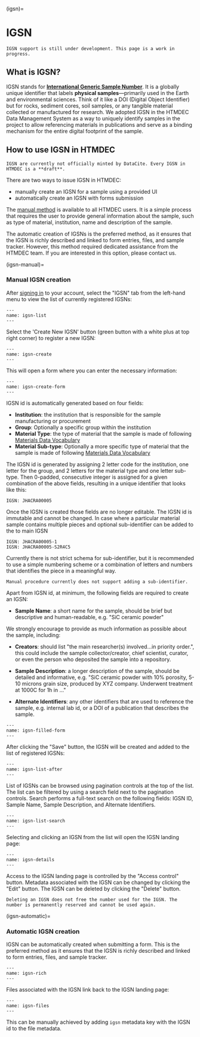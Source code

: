 (igsn)=
# IGSN

```{note}
IGSN support is still under development. This page is a work in progress.
```

## What is IGSN?

IGSN stands for [**International Generic Sample Number**](https://datacite.org/igsn/). 
It is a globally unique identifier that labels **physical samples**—primarily used in the Earth and environmental
sciences. Think of it like a DOI (Digital Object Identifier) but for rocks, sediment cores, soil samples, or any
tangible material collected or manufactured for research. 
We adopted IGSN in the HTMDEC Data Management System as a way to uniquely identify samples in the project to allow
referencing materials in publications and serve as a binding mechanism for the entire digital footprint of the sample.

## How to use IGSN in HTMDEC

```{note}
IGSN are currently not officially minted by DataCite. Every IGSN in HTMDEC is a **draft**.
```

There are two ways to issue IGSN in HTMDEC:

* manually create an IGSN for a sample using a provided UI
* automatically create an IGSN with forms submission

The [manual method](igsn-manual) is available to all HTMDEC users. It is a simple process that requires the user to provide general
information about the sample, such as type of material, institution, name and description of the sample.

The automatic creation of IGSNs is the preferred method, as it ensures that the IGSN is richly described and linked to
form entries, files,
and sample tracker. However, this method required dedicated assistance from the HTMDEC team. If you are interested in
this option, please contact us.

(igsn-manual)=
### Manual IGSN creation

After [signing in](signing-in) to your account, select the "IGSN" tab
from the left-hand menu to view the list of currently registered IGSNs:

```{figure} images/htmdec-igsn-list.png
---
name: igsn-list
---
```

Select the 'Create New IGSN' button (green button with a white plus at top right corner)
to register a new IGSN:

```{figure} images/htmdec-igsn-create.png
---
name: igsn-create
---
```

This will open a form where you can enter the necessary information:
```{figure} images/htmdec-igsn-create-form.png
---
name: igsn-create-form
---
```

IGSN id is automatically generated based on four fields:

* **Institution**: the institution that is responsible for the sample manufacturing or procurement
* **Group**: Optionally a specific group within the institution
* **Material Type**: the type of material that the sample is made of following [Materials Data Vocabulary](https://matportal.org/ontologies/NMRRVOCAB/?p=classes&conceptid=http%3A%2F%2F192.168.1.4%2Fvocab%2F%3Ftema%3D1)
* **Material Sub-type**: Optionally a more specific type of material that the sample is made of following [Materials Data Vocabulary](https://matportal.org/ontologies/NMRRVOCAB/?p=classes&conceptid=http%3A%2F%2F192.168.1.4%2Fvocab%2F%3Ftema%3D11)

The IGSN id is generated by assigning 2 letter code for the institution, one letter for the group, and 2 letters for the
material type and one letter sub-type. Then 0-padded, consecutive integer is assigned for a given combination of the above fields, resulting in a unique identifier that looks like this:

```
IGSN: JHACRA00005
```

Once the IGSN is created those fields are no longer editable. The IGSN id is immutable and cannot be changed.
In case where a particular material sample contains multiple pieces and optional sub-identifier can be added to the to
main IGSN

```
IGSN: JHACRA00005-1
IGSN: JHACRA00005-S2R4C5
```

Currently there is not strict schema for sub-identifier, but it is recommended to use a simple numbering scheme or a combination of letters and numbers that identifies the piece in a meaningful way.

```{note}
Manual procedure currently does not support adding a sub-identifier.
```

Apart from IGSN id, at minimum, the following fields are required to create an IGSN:

* **Sample Name**: a short name for the sample, should be brief but descriptive and human-readable, e.g. "SiC ceramic
  powder"

We strongly encourage to provide as much information as possible about the sample, including:

* **Creators**: should list "the main researcher(s) involved...in priority order.", this could include the sample collector/creator, chief scientist, curator, or even the person who deposited the sample into a repository.

* **Sample Description**: a longer description of the sample, should be detailed and informative, e.g. "SiC ceramic
  powder with 10% porosity, 5-10 microns grain size, produced by XYZ company. Underwent treatment at 1000C for 1h in ..."

* **Alternate Identifiers**: any other identifiers that are used to reference the sample, e.g. internal lab id, or a DOI of a publication that describes the sample.


```{figure} images/htmdec-igsn-filled-form.png
---
name: igsn-filled-form
---
```

After clicking the "Save" button, the IGSN will be created and added to the list of registered IGSNs:

```{figure} images/htmdec-igsn-list-after.png
---
name: igsn-list-after
---
```

List of IGSNs can be browsed using pagination controls at the top of the list. The list can be filtered by using a
search field next to the pagination controls. Search performs a full-text search on the following fields: IGSN ID, Sample Name, Sample Description, and Alternate Identifiers.

```{figure} images/htmdec-igsn-list-search.png
---
name: igsn-list-search
---
```

Selecting and clicking an IGSN from the list will open the IGSN landing page:

```{figure} images/htmdec-igsn-details.png
---
name: igsn-details
---
```

Access to the IGSN landing page is controlled by the "Access control" button. Metadata associated with the IGSN can be
changed by clicking the "Edit" button. The IGSN can be deleted by clicking the "Delete" button.

```{note}
Deleting an IGSN does not free the number used for the IGSN. The number is permanently reserved and cannot be used again.
```

(igsn-automatic)=
### Automatic IGSN creation
IGSN can be automatically created when submitting a form. This is the preferred method as it ensures that the IGSN is
richly described and linked to form entries, files, and sample tracker. 

```{figure} images/htmdec-igsn-rich.png
---
name: igsn-rich
---
```

Files associated with the IGSN link back to the IGSN landing page:

```{figure} images/htmdec-igsn-files.png
---
name: igsn-files
---
```

This can be manually achieved by adding `igsn` metadata key with the IGSN id to the file metadata.
